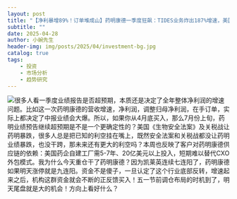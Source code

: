 ```yaml
---
layout: post
title: "【净利暴增89%！订单堆成山】药明康德一季度狂飙：TIDES业务炸出187%增速，美国客户抢单28%，全球CXO之王正式回归！​"
subtitle: ""
date: 2025-04-28
author: 小豌先生
header-img: img/posts/2025/04/investment-bg.jpg
catalog: true
tags:
    - 投资
    - 市场分析
    - 趋势研究
---
```


![](https://mmbiz.qpic.cn/sz_mmbiz_jpg/https://mmbiz.qpic.cn/sz_mmbiz_jpg/ViaIfpMVXKTR0nSqGicF9NGOh9sRrvLmJz1mjgQQEYwuYnPP7wicaVVt74ia353BgDjticfoSV20v41EO3rYsxwX5Bg/640?wx_fmt=jpeg&amp;from=appmsg)很多人看一季度业绩报告是否超预期，本质还是决定了全年整体净利润的增速问题。比如这一次药明康德的营收增速，净利润，调整归母净利润，在手订单，实际上都决定了中报业绩会大爆。所以，如果你从4月底买入，那么7月份上旬，药明业绩预告继续超预期是不是一个更确定性的？美国《生物安全法案》及关税战让药明暴跌，很多人总是把已知的利空挂在嘴上，既然安全法案和关税战都没让药明业绩暴跌，也没干跨，那未来还有更大的利空吗？本周也反映了客户对药明康德供应链的依赖：美国药企自建工厂需5-7年、20亿美元以上投入，短期难以替代CXO外包模式。我为什么今天重仓干了药明康德？因为凯莱英连续七连阳了，药明康德如果明天涨停就是九连阳。资金不是傻子，一旦认定了这个行业底部反转，增速起来之后，机构这群资金就会不断的正反馈买入！五一节前调仓布局的时机到了，明天尾盘就是大的机会！方向上看好什么？